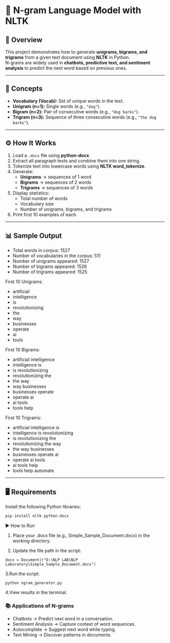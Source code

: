 # 📖 N-gram Language Model with NLTK

## 📌 Overview
This project demonstrates how to generate **unigrams, bigrams, and trigrams** from a given text document using **NLTK** in Python.  
N-grams are widely used in **chatbots, predictive text, and sentiment analysis** to predict the next word based on previous ones.

---

## 🧾 Concepts
- **Vocabulary (Vocab):** Set of unique words in the text.
- **Unigram (n=1):** Single words (e.g., `"dog"`).
- **Bigram (n=2):** Pair of consecutive words (e.g., `"dog barks"`).
- **Trigram (n=3):** Sequence of three consecutive words (e.g., `"the dog barks"`).

---

## ⚙️ How It Works
1. Load a `.docx` file using **python-docx**.
2. Extract all paragraph texts and combine them into one string.
3. Tokenize text into lowercase words using **NLTK word_tokenize**.
4. Generate:
   - **Unigrams** → sequences of 1 word  
   - **Bigrams** → sequences of 2 words  
   - **Trigrams** → sequences of 3 words
5. Display statistics:
   - Total number of words
   - Vocabulary size
   - Number of unigrams, bigrams, and trigrams
6. Print first 10 examples of each.

---

## 📊 Sample Output
- Total words in corpus: 1527
- Number of vocabularies in the corpus: 511
- Number of unigrams appeared: 1527
- Number of bigrams appeared: 1526
- Number of trigrams appeared: 1525


First 10 Unigrams:
- artificial
- intelligence
- is
- revolutionizing
- the
- way
- businesses
- operate
- ai
- tools


First 10 Bigrams:
- artificial intelligence
- intelligence is
- is revolutionizing
- revolutionizing the
- the way
- way businesses
- businesses operate
- operate ai
- ai tools
- tools help


First 10 Trigrams:
- artificial intelligence is
- intelligence is revolutionizing
- is revolutionizing the
- revolutionizing the way
- the way businesses
- businesses operate ai
- operate ai tools
- ai tools help
- tools help automate

  
---

## 🖥️ Requirements
Install the following Python libraries:
```bash
pip install nltk python-docx
```
▶️ How to Run

1. Place your .docx file (e.g., Simple_Sample_Document.docx) in the working directory.

2. Update the file path in the script:
```
docx = Document(r"D:\NLP LAB\NLP Laboratory\Simple_Sample_Document.docx")

```
3.Run the script:
```
python ngram_generator.py

```
4.View results in the terminal.

### 📚 Applications of N-grams

- Chatbots → Predict next word in a conversation.
- Sentiment Analysis → Capture context of word sequences.
- Autocomplete → Suggest next word while typing.
- Text Mining → Discover patterns in documents.
